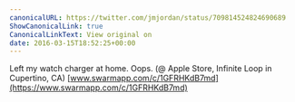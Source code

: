 ```yaml
---
canonicalURL: https://twitter.com/jmjordan/status/709814524824690689
ShowCanonicalLink: true
CanonicalLinkText: View original on
date: 2016-03-15T18:52:25+00:00
---
```

Left my watch charger at home. Oops. (@ Apple Store, Infinite Loop in Cupertino, CA) [www.swarmapp.com/c/1GFRHKdB7md](https://www.swarmapp.com/c/1GFRHKdB7md)